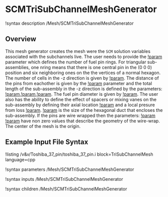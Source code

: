 # SCMTriSubChannelMeshGenerator

!syntax description /Mesh/SCMTriSubChannelMeshGenerator

## Overview

<!-- -->

This mesh generator creates the mesh were the `SCM` solution variables associated with the subchannels live.
The user needs to provide the [!param](/Mesh/SCMTriSubChannelMeshGenerator/nrings) parameter which defines the number of fuel pin rings. For triangular sub-assemblies, one nring means that there is one central pin in the (0 0 0) position and six neighboring ones on the the vertices of a normal hexagon. The number of cells in the -z direction is given by [!param](/Mesh/SCMTriSubChannelMeshGenerator/n_cells). The distance of the pins from eachother is given by the [!param](/Mesh/SCMTriSubChannelMeshGenerator/pitch) parameter and the total length of the sub-assembly in the -z direction is defined by the parameters:
[!param](/Mesh/SCMTriSubChannelMeshGenerator/heated_length),[!param](/Mesh/SCMTriSubChannelMeshGenerator/unheated_length_entry),[!param](/Mesh/SCMTriSubChannelMeshGenerator/unheated_length_entry).
The fuel pin diameter is given by [!param](/Mesh/SCMTriSubChannelMeshGenerator/pin_diameter). The user also has the ability to define the effect of spacers or mixing vanes on the sub-assembly
by defining their axial location [!param](/Mesh/SCMTriSubChannelMeshGenerator/spacer_z) and a local presure from loss [!param](/Mesh/SCMTriSubChannelMeshGenerator/spacer_k). [!param](/Mesh/SCMTriSubChannelMeshGenerator/flat_to_flat) is the size of the hexagonal duct that encloses the sub-assembly. If the pins are wire wrapped then the parameters: [!param](/Mesh/SCMTriSubChannelMeshGenerator/dwire) [!param](/Mesh/SCMTriSubChannelMeshGenerator/hwire) have non zero values that describe the geometry of the wire-wrap.
The center of the mesh is the origin.

## Example Input File Syntax

!listing /v&v/Toshiba_37_pin/toshiba_37_pin.i block=TriSubChannelMesh language=cpp

!syntax parameters /Mesh/SCMTriSubChannelMeshGenerator

!syntax inputs /Mesh/SCMTriSubChannelMeshGenerator

!syntax children /Mesh/SCMTriSubChannelMeshGenerator
